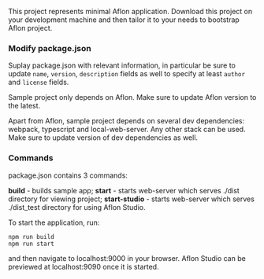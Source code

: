 This project represents minimal Aflon application. Download this project on your development machine and then tailor it to your needs to bootstrap Aflon project.

### Modify package.json

Suplay package.json with relevant information, in particular be sure to update ```name```, ```version```, ```description``` fields as well to specify at least ```author``` and ```license``` fields.

Sample project only depends on Aflon. Make sure to update Aflon version to the latest.

Apart from Aflon, sample project depends on several dev dependencies: webpack, typescript and local-web-server. Any other stack can be used. Make sure to update version of dev dependencies as well.

### Commands

package.json contains 3 commands:

**build** - builds sample app;
**start** - starts web-server which serves ./dist directory for viewing project;
**start-studio** - starts web-server which serves ./dist_test directory for using Aflon Studio.

To start the application, run:

```
npm run build
npm run start
```

and then navigate to localhost:9000 in your browser. Aflon Studio can be previewed at localhost:9090 once it is started.
